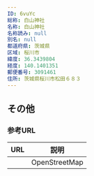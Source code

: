 ```yaml
---
ID: 6vuYc
総称: 白山神社
名称: 白山神社
名称読み: null
別名: null
都道府県: 茨城県
区域: 桜川市
緯度: 36.3439804
経度: 140.1401351
郵便番号: 3091461
住所: 茨城県桜川市松田６８３
---
```


## その他

### 参考URL

| URL | 説明          |
| --- | ------------- |
|     | OpenStreetMap |
